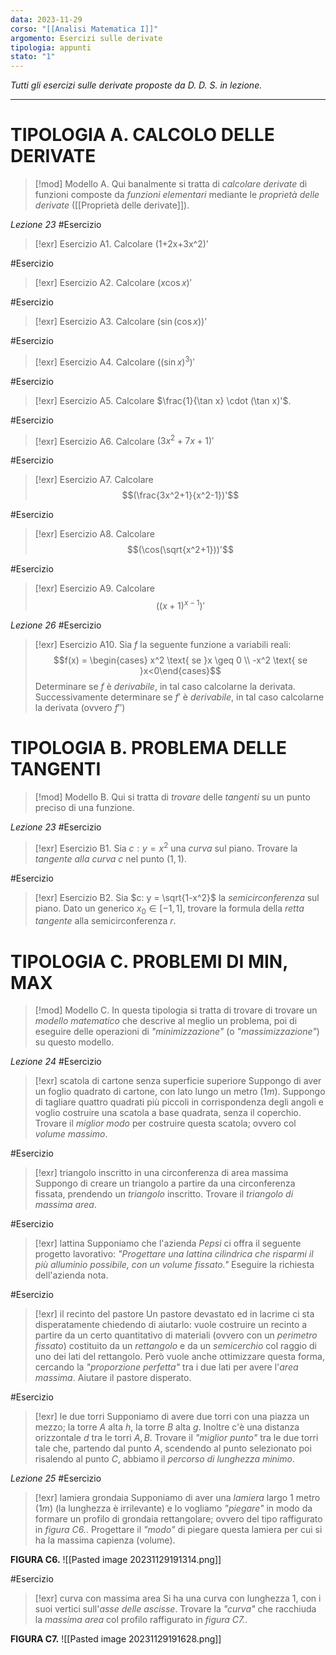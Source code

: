 ```yaml
---
data: 2023-11-29
corso: "[[Analisi Matematica I]]"
argomento: Esercizi sulle derivate
tipologia: appunti
stato: "1"
---
```

*Tutti gli esercizi sulle derivate proposte da D. D. S. in lezione.*
- - -
# TIPOLOGIA A. CALCOLO DELLE DERIVATE
> [!mod] Modello A.
> Qui banalmente si tratta di *calcolare derivate* di funzioni composte da *funzioni elementari* mediante le *proprietà delle derivate* ([[Proprietà delle derivate]]).

*Lezione 23*
#Esercizio 
> [!exr] Esercizio A1.
> Calcolare (1+2x+3x^2)'

#Esercizio 
> [!exr] Esercizio A2.
> Calcolare $(x \cos x)'$

#Esercizio 
> [!exr] Esercizio A3.
> Calcolare $(\sin(\cos x))$'

#Esercizio 
> [!exr] Esercizio A4.
> Calcolare $((\sin x)^3)'$

#Esercizio 
> [!exr] Esercizio A5.
> Calcolare $\frac{1}{\tan x} \cdot (\tan x)'$.

#Esercizio 
> [!exr] Esercizio A6.
> Calcolare $(3x^2+7x+1)'$

#Esercizio 
> [!exr] Esercizio A7.
> Calcolare
> $$(\frac{3x^2+1}{x^2-1})'$$

#Esercizio 
> [!exr] Esercizio A8.
> Calcolare
> $$(\cos(\sqrt{x^2+1}))'$$

#Esercizio 
> [!exr] Esercizio A9.
> Calcolare
> $$((x+1)^{x-1})'$$

*Lezione 26*
#Esercizio 
> [!exr] Esercizio A10.
> Sia $f$ la seguente funzione a variabili reali:
> $$f(x) = \begin{cases} x^2 \text{ se }x \geq 0 \\ -x^2 \text{ se }x<0\end{cases}$$
> Determinare se $f$ è *derivabile*, in tal caso calcolarne la derivata. Successivamente determinare se $f'$ è *derivabile*, in tal caso calcolarne la derivata (ovvero $f''$)

# TIPOLOGIA B. PROBLEMA DELLE TANGENTI
> [!mod] Modello B.
> Qui si tratta di *trovare* delle *tangenti* su un punto preciso di una funzione.

*Lezione 23*
#Esercizio 
> [!exr] Esercizio B1.
> Sia $c: y = x^2$ una *curva* sul piano.
> Trovare la *tangente alla curva* $c$ nel punto $(1, 1)$.

#Esercizio 
> [!exr] Esercizio B2.
> Sia $c: y = \sqrt{1-x^2}$ la *semicirconferenza* sul piano.
> Dato un generico $x_0 \in [-1, 1]$, trovare la formula della *retta tangente* alla semicirconferenza $r$.

# TIPOLOGIA C. PROBLEMI DI MIN, MAX
> [!mod] Modello C.
> In questa tipologia si tratta di trovare di trovare un *modello matematico* che descrive al meglio un problema, poi di eseguire delle operazioni di *"minimizzazione"* (o *"massimizzazione"*) su questo modello.

*Lezione 24*
#Esercizio 
> [!exr] scatola di cartone senza superficie superiore
> Suppongo di aver un foglio quadrato di cartone, con lato lungo un metro ($1m$).
> Suppongo di tagliare quattro quadrati più piccoli in corrispondenza degli angoli e voglio costruire una scatola a base quadrata, senza il coperchio.
> Trovare il *miglior modo* per costruire questa scatola; ovvero col *volume massimo*.

#Esercizio 
> [!exr] triangolo inscritto in una circonferenza di area massima
> Suppongo di creare un triangolo a partire da una circonferenza fissata, prendendo un *triangolo* inscritto.
> Trovare il *triangolo di massima area*.

#Esercizio 
> [!exr] lattina
> Supponiamo che l'azienda *Pepsi* ci offra il seguente progetto lavorativo:
> *"Progettare una lattina cilindrica che risparmi il più alluminio possibile, con un volume fissato."*
> Eseguire la richiesta dell'azienda nota.

#Esercizio 
> [!exr] il recinto del pastore
> Un pastore devastato ed in lacrime ci sta disperatamente chiedendo di aiutarlo: vuole costruire un recinto a partire da un certo quantitativo di materiali (ovvero con un *perimetro fissato*) costituito da un *rettangolo* e da un *semicerchio* col raggio di uno dei lati del rettangolo. Però vuole anche ottimizzare questa forma, cercando la *"proporzione perfetta"* tra i due lati per avere l'*area massima*.
> Aiutare il pastore disperato.

#Esercizio 
> [!exr] le due torri
> Supponiamo di avere due torri con una piazza un mezzo; la torre $A$ alta $h$, la torre $B$ alta $g$. Inoltre c'è una distanza orizzontale $d$ tra le torri $A, B$. 
> Trovare il *"miglior punto"* tra le due torri tale che, partendo dal punto $A$, scendendo al punto selezionato poi risalendo al punto $C$, abbiamo il *percorso di lunghezza minimo*.

*Lezione 25*
#Esercizio 
> [!exr] lamiera grondaia
> Supponiamo di aver una *lamiera* largo 1 metro ($1m$) (la lunghezza è irrilevante) e lo vogliamo *"piegare"* in modo da formare un profilo di grondaia rettangolare; ovvero del tipo raffigurato in *figura C6.*.
> Progettare il *"modo"* di piegare questa lamiera per cui si ha la massima capienza (volume).

**FIGURA C6.** 
![[Pasted image 20231129191314.png]]

#Esercizio 
> [!exr] curva con massima area
> Si ha una curva con lunghezza $1$, con i suoi vertici sull'*asse delle ascisse*.
> Trovare la *"curva"* che racchiuda la *massima area* col profilo raffigurato in *figura C7.*.

**FIGURA C7.** 
![[Pasted image 20231129191628.png]]

